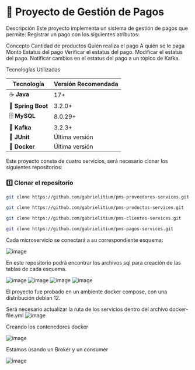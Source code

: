 # 🚀 Proyecto de Gestión de Pagos

Descripción
Este proyecto implementa un sistema de gestión de pagos que permite:
Registrar un pago con los siguientes atributos:

Concepto
Cantidad de productos
Quién realiza el pago
A quién se le paga
Monto
Estatus del pago
Verificar el estatus del pago.
Modificar el estatus del pago.
Notificar cambios en el estatus del pago a un tópico de Kafka.


Tecnologías Utilizadas

| Tecnología  | Versión Recomendada |
|------------|--------------------|
| ☕ **Java** | 17+ |
| 🌱 **Spring Boot** | 3.2.0+ |
| 🗄️ **MySQL** | 8.0.29+ |
| 📡 **Kafka** | 3.2.3+ |
| 🧪 **JUnit** | Última versión |
| 🐳 **Docker** | Última versión |

Este proyecto consta de cuatro servicios, será necesario clonar los siguientes repositorios:

### 1️⃣ Clonar el repositorio
```bash
git clone https://github.com/gabrielitium/pms-proveedores-services.git
```
```bash
git clone https://github.com/gabrielitium/pms-productos-services.git
```
```bash
git clone https://github.com/gabrielitium/pms-clientes-services.git
```
```bash
git clone https://github.com/gabrielitium/pms-pagos-services.git
```

Cada microservicio se conectará a su correspondiente esquema:

![image](https://github.com/user-attachments/assets/2e3071f9-3fc5-4f67-a99d-5e518cf088cc)

En este repositorio podrá encontrar los archivos sql para creación de las tablas de cada esquema.

![image](https://github.com/user-attachments/assets/d4c4fd5e-117b-4bef-a241-41d71252c73c)
![image](https://github.com/user-attachments/assets/d6457257-084f-4283-b522-15b5cf3c12be)
![image](https://github.com/user-attachments/assets/bc23465f-37a8-4a54-b0b2-66d720484b91)
![image](https://github.com/user-attachments/assets/6160660c-6506-442a-8c13-415937613e46)




El proyecto fue probado en un ambiente docker compose, con una distribución debian 12.

Será necesario actualizar la ruta de los servicios dentro del archivo docker-file.yml
![image](https://github.com/user-attachments/assets/7f2f7219-9b06-4bba-9974-678bc406dcfd)


Creando los contenedores docker

![image](https://github.com/user-attachments/assets/5fd53433-fbad-4082-9959-8bad0f521bd5)

Estamos usando un Broker y un consumer

![image](https://github.com/user-attachments/assets/0cf48697-c6fc-431c-8727-b350beedd54d)







